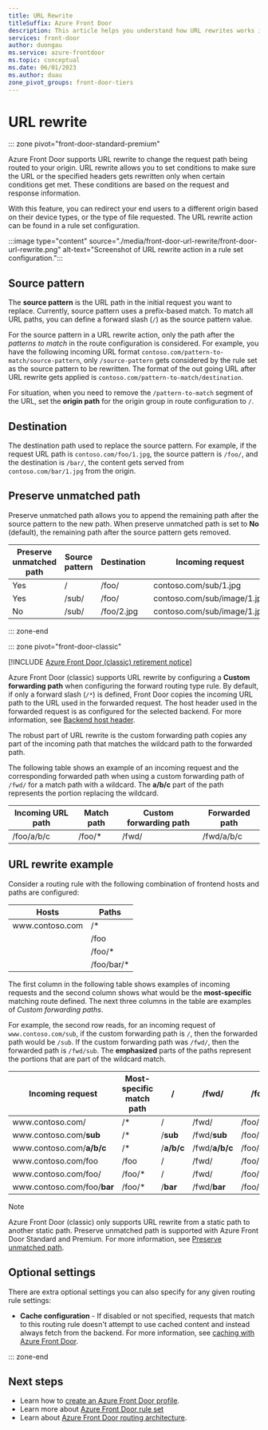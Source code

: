 ```yaml
---
title: URL Rewrite
titleSuffix: Azure Front Door
description: This article helps you understand how URL rewrites works in Azure Front Door.
services: front-door
author: duongau
ms.service: azure-frontdoor
ms.topic: conceptual
ms.date: 06/01/2023
ms.author: duau
zone_pivot_groups: front-door-tiers
---
```


# URL rewrite 

::: zone pivot="front-door-standard-premium"

Azure Front Door supports URL rewrite to change the request path being routed to your origin. URL rewrite allows you to set conditions to make sure the URL or the specified headers gets rewritten only when certain conditions get met. These conditions are based on the request and response information.

With this feature, you can redirect your end users to a different origin based on their device types, or the type of file requested. The URL rewrite action can be found in a rule set configuration.

:::image type="content" source="./media/front-door-url-rewrite/front-door-url-rewrite.png" alt-text="Screenshot of URL rewrite action in a rule set configuration.":::

## Source pattern

The **source pattern** is the URL path in the initial request you want to replace. Currently, source pattern uses a prefix-based match. To match all URL paths, you can define a forward slash (`/`) as the source pattern value.

For the source pattern in a URL rewrite action, only the path after the *patterns to match* in the route configuration is considered. For example, you have the following incoming URL format `contoso.com/pattern-to-match/source-pattern`, only `/source-pattern` gets considered by the rule set as the source pattern to be rewritten. The format of the out going URL after URL rewrite gets applied is `contoso.com/pattern-to-match/destination`.

For situation, when you need to remove the `/pattern-to-match` segment of the URL, set the **origin path** for the origin group in route configuration to `/`.

## Destination

The destination path used to replace the source pattern. For example, if the request URL path is `contoso.com/foo/1.jpg`, the source pattern is `/foo/`, and the destination is `/bar/`, the content gets served from `contoso.com/bar/1.jpg` from the origin.

## Preserve unmatched path

Preserve unmatched path allows you to append the remaining path after the source pattern to the new path. When preserve unmatched path is set to **No** (default), the remaining path after the source pattern gets removed.

| Preserve unmatched path | Source pattern | Destination | Incoming request | Content served from origin |
|--|--|--|--|--|
| Yes | / | /foo/ | contoso.com/sub/1.jpg | /foo/sub/1.jpg |
| Yes | /sub/ | /foo/ | contoso.com/sub/image/1.jpg | /foo/image/1.jpg |
| No | /sub/ | /foo/2.jpg | contoso.com/sub/image/1.jpg | /foo/2.jpg |

::: zone-end

::: zone pivot="front-door-classic"

[!INCLUDE [Azure Front Door (classic) retirement notice](../../includes/front-door-classic-retirement.md)]

Azure Front Door (classic) supports URL rewrite by configuring a **Custom forwarding path** when configuring the forward routing type rule. By default, if only a forward slash (`/*`) is defined, Front Door copies the incoming URL path to the URL used in the forwarded request. The host header used in the forwarded request is as configured for the selected backend. For more information, see [Backend host header](origin.md#origin-host-header).

The robust part of URL rewrite is the custom forwarding path copies any part of the incoming path that matches the wildcard path to the forwarded path.

The following table shows an example of an incoming request and the corresponding forwarded path when using a custom forwarding path of `/fwd/` for a match path with a wildcard. The **a/b/c** part of the path represents the portion replacing the wildcard.

| Incoming URL path | Match path | Custom forwarding path | Forwarded path |
|--|--|--|--|
| /foo/a/b/c | /foo/* | /fwd/ |  /fwd/a/b/c |

## URL rewrite example

Consider a routing rule with the following combination of frontend hosts and paths are configured:

| Hosts | Paths |
|--|--|
| www\.contoso.com | /\* |
|  | /foo |
|  | /foo/\* |
|  | /foo/bar/\* |

The first column in the following table shows examples of incoming requests and the second column shows what would be the **most-specific** matching route defined. The next three columns in the table are examples of *Custom forwarding paths*.

For example, the second row reads, for an incoming request of `www.contoso.com/sub`, if the custom forwarding path is `/`, then the forwarded path would be `/sub`. If the custom forwarding path was `/fwd/`, then the forwarded path is `/fwd/sub`. The **emphasized** parts of the paths represent the portions that are part of the wildcard match.

| Incoming request | Most-specific match path | / | /fwd/ | /foo/ | /foo/bar/ |
|--|--|--|--|--|--|
| www\.contoso.com/ | /\* | / | /fwd/ | /foo/ | /foo/bar/ |
| www\.contoso.com/**sub** | /\* | /**sub** | /fwd/**sub** | /foo/**sub** | /foo/bar/**sub** |
| www\.contoso.com/**a/b/c** | /\* | /**a/b/c** | /fwd/**a/b/c** | /foo/**a/b/c** | /foo/bar/**a/b/c** |
| www\.contoso.com/foo | /foo | / | /fwd/ | /foo/ | /foo/bar/ |
| www\.contoso.com/foo/ | /foo/\* | / | /fwd/ | /foo/ | /foo/bar/ |
| www\.contoso.com/foo/**bar** | /foo/\* | /**bar** | /fwd/**bar** | /foo/**bar** | /foo/bar/**bar** |

> [!NOTE]
> Azure Front Door (classic) only supports URL rewrite from a static path to another static path. Preserve unmatched path is supported with Azure Front Door Standard and Premium. For more information, see [Preserve unmatched path](front-door-url-rewrite.md#preserve-unmatched-path).
> 

## Optional settings

There are extra optional settings you can also specify for any given routing rule settings:

* **Cache configuration** - If disabled or not specified, requests that match to this routing rule doesn't attempt to use cached content and instead always fetch from the backend. For more information, see [caching with Azure Front Door](front-door-caching.md).

::: zone-end

## Next steps

- Learn how to [create an Azure Front Door profile](create-front-door-portal.md).
- Learn more about [Azure Front Door rule set](front-door-rules-engine.md)
- Learn about [Azure Front Door routing architecture](front-door-routing-architecture.md).
